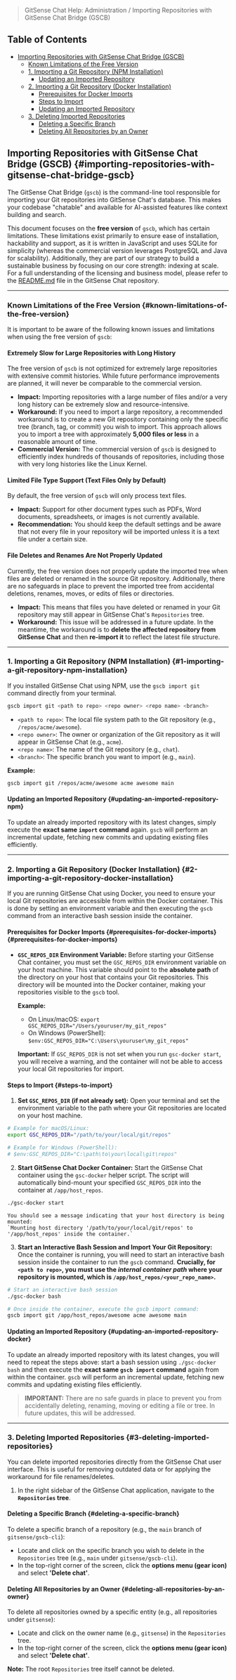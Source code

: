 <!--
Component: Importing Repositories with GitSense Chat Bridge (GSCB) Guide
Block-UUID: 01a2b3c4-d5e6-7f8a-9b0c-1d2e3f4a5b6c
Parent-UUID: bda97f9e-7fd2-4c88-ac38-07dbf99ba1f1
Version: 1.2.0
Description: Guide for importing Git repositories into GitSense Chat using the gscb tool, including limitations and management.
Language: Markdown
Created-at: 2025-08-14T16:34:36.883Z
Authors: Gemini 2.5 Flash Thinking (v1.0.0), Gemini 2.5 Flash Thinking (v1.1.0), Gemini 2.5 Flash Thinking (v1.2.0)
-->


> GitSense Chat Help: Administration / Importing Repositories with GitSense Chat Bridge (GSCB)

## Table of Contents

*   [Importing Repositories with GitSense Chat Bridge (GSCB)](#importing-repositories-with-gitsense-chat-bridge-gscb)
    *   [Known Limitations of the Free Version](#known-limitations-of-the-free-version)
    *   [1. Importing a Git Repository (NPM Installation)](#1-importing-a-git-repository-npm-installation)
        *   [Updating an Imported Repository](#updating-an-imported-repository-npm)
    *   [2. Importing a Git Repository (Docker Installation)](#2-importing-a-git-repository-docker-installation)
        *   [Prerequisites for Docker Imports](#prerequisites-for-docker-imports)
        *   [Steps to Import](#steps-to-import)
        *   [Updating an Imported Repository](#updating-an-imported-repository-docker)
    *   [3. Deleting Imported Repositories](#3-deleting-imported-repositories)
        *   [Deleting a Specific Branch](#deleting-a-specific-branch)
        *   [Deleting All Repositories by an Owner](#deleting-all-repositories-by-an-owner)

## Importing Repositories with GitSense Chat Bridge (GSCB) {#importing-repositories-with-gitsense-chat-bridge-gscb}

The GitSense Chat Bridge (`gscb`) is the command-line tool responsible for importing your Git repositories into GitSense Chat's database. This makes your codebase "chatable" and available for AI-assisted features like context building and search.

This document focuses on the **free version** of `gscb`, which has certain limitations. These limitations exist primarily to ensure ease of installation, hackability and support, as it is written in JavaScript and uses SQLite for simplicity (whereas the commercial version leverages PostgreSQL and Java for scalability). Additionally, they are part of our strategy to build a sustainable business by focusing on our core strength: indexing at scale. For a full understanding of the licensing and business model, please refer to the [README.md](https://github.com/gitsense/chat/blob/main/README.md) file in the GitSense Chat repository.
 

---

### Known Limitations of the Free Version {#known-limitations-of-the-free-version}

It is important to be aware of the following known issues and limitations when using the free version of `gscb`:

#### Extremely Slow for Large Repositories with Long History

The free version of `gscb` is not optimized for extremely large repositories with extensive commit histories. While future performance improvements are planned, it will never be comparable to the commercial version.

*   **Impact:** Importing repositories with a large number of files and/or a very long history can be extremely slow and resource-intensive.
*   **Workaround:** If you need to import a large repository, a recommended workaround is to create a new Git repository containing only the specific tree (branch, tag, or commit) you wish to import. This approach allows you to import a tree with approximately **5,000 files or less** in a reasonable amount of time.
*   **Commercial Version:** The commercial version of `gscb` is designed to efficiently index hundreds of thousands of repositories, including those with very long histories like the Linux Kernel.

#### Limited File Type Support (Text Files Only by Default)

By default, the free version of `gscb` will only process text files.

*   **Impact:** Support for other document types such as PDFs, Word documents, spreadsheets, or images is not currently available.
*   **Recommendation:** You should keep the default settings and be aware that not every file in your repository will be imported unless it is a text file under a certain size.

#### File Deletes and Renames Are Not Properly Updated

Currently, the free version does not properly update the imported tree when files are deleted or renamed in the source Git repository. Additionally, there are no safeguards in place to prevent the imported tree from accidental deletions, renames, moves, or edits of files or directories.

*   **Impact:** This means that files you have deleted or renamed in your Git repository may still appear in GitSense Chat's `Repositories` tree.
*   **Workaround:** This issue will be addressed in a future update. In the meantime, the workaround is to **delete the affected repository from GitSense Chat** and then **re-import it** to reflect the latest file structure.

---

### 1. Importing a Git Repository (NPM Installation) {#1-importing-a-git-repository-npm-installation}

If you installed GitSense Chat using NPM, use the `gscb import git` command directly from your terminal.

```bash
gscb import git <path to repo> <repo owner> <repo name> <branch>
```

*   `<path to repo>`: The local file system path to the Git repository (e.g., `/repos/acme/awesome`).
*   `<repo owner>`: The owner or organization of the Git repository as it will appear in GitSense Chat (e.g., `acme`).
*   `<repo name>`: The name of the Git repository (e.g., `chat`).
*   `<branch>`: The specific branch you want to import (e.g., `main`).

**Example:**

```bash
gscb import git /repos/acme/awesome acme awesome main
```

#### Updating an Imported Repository {#updating-an-imported-repository-npm}

To update an already imported repository with its latest changes, simply execute the **exact same `import` command** again. `gscb` will perform an incremental update, fetching new commits and updating existing files efficiently.

---

### 2. Importing a Git Repository (Docker Installation) {#2-importing-a-git-repository-docker-installation}

If you are running GitSense Chat using Docker, you need to ensure your local Git repositories are accessible from within the Docker container. This is done by setting an environment variable and then executing the `gscb` command from an interactive bash session inside the container.

#### Prerequisites for Docker Imports {#prerequisites-for-docker-imports} {#prerequisites-for-docker-imports}

*   **`GSC_REPOS_DIR` Environment Variable:** Before starting your GitSense Chat container, you must set the `GSC_REPOS_DIR` environment variable on your host machine. This variable should point to the **absolute path** of the directory on your host that contains your Git repositories. This directory will be mounted into the Docker container, making your repositories visible to the `gscb` tool.

    **Example:**
    *   On Linux/macOS: `export GSC_REPOS_DIR="/Users/youruser/my_git_repos"`
    *   On Windows (PowerShell): `$env:GSC_REPOS_DIR="C:\Users\youruser\my_git_repos"`

    **Important:** If `GSC_REPOS_DIR` is not set when you run `gsc-docker start`, you will receive a warning, and the container will not be able to access your local Git repositories for import.

#### Steps to Import {#steps-to-import}

1.  **Set `GSC_REPOS_DIR` (if not already set):**
    Open your terminal and set the environment variable to the path where your Git repositories are located on your host machine.

```bash
# Example for macOS/Linux:
export GSC_REPOS_DIR="/path/to/your/local/git/repos"

# Example for Windows (PowerShell):
# $env:GSC_REPOS_DIR="C:\path\to\your\local\git\repos"
```

2.  **Start GitSense Chat Docker Container:**
    Start the GitSense Chat container using the `gsc-docker` helper script. The script will automatically bind-mount your specified `GSC_REPOS_DIR` into the container at `/app/host_repos`.

```bash
./gsc-docker start
```
    You should see a message indicating that your host directory is being mounted:
    `Mounting host directory '/path/to/your/local/git/repos' to '/app/host_repos' inside the container.`

3.  **Start an Interactive Bash Session and Import Your Git Repository:**
    Once the container is running, you will need to start an interactive bash session inside the container to run the `gscb` command. **Crucially, for `<path to repo>`, you must use the *internal container path* where your repository is mounted, which is `/app/host_repos/<your_repo_name>`.**

```bash
# Start an interactive bash session
./gsc-docker bash

# Once inside the container, execute the gscb import command:
gscb import git /app/host_repos/awesome acme awesome main
```

#### Updating an Imported Repository {#updating-an-imported-repository-docker}

To update an already imported repository with its latest changes, you will need to repeat the steps above: start a bash session using `./gsc-docker bash` and then execute the **exact same `gscb import` command** again from within the container. `gscb` will perform an incremental update, fetching new commits and updating existing files efficiently.

> **IMPORTANT:** There are no safe guards in place to prevent you from accidentally deleting, renaming, moving or editing a file or tree. In future updates, this will be addressed.

---

### 3. Deleting Imported Repositories {#3-deleting-imported-repositories}

You can delete imported repositories directly from the GitSense Chat user interface. This is useful for removing outdated data or for applying the workaround for file renames/deletes.

1.  In the right sidebar of the GitSense Chat application, navigate to the **`Repositories` tree**.

#### Deleting a Specific Branch {#deleting-a-specific-branch}

To delete a specific branch of a repository (e.g., the `main` branch of `gitsense/gscb-cli`):

*   Locate and click on the specific branch you wish to delete in the `Repositories` tree (e.g., `main` under `gitsense/gscb-cli`).
*   In the top-right corner of the screen, click the **options menu (gear icon)** and select **'Delete chat'**.

#### Deleting All Repositories by an Owner {#deleting-all-repositories-by-an-owner}

To delete all repositories owned by a specific entity (e.g., all repositories under `gitsense`):

*   Locate and click on the owner name (e.g., `gitsense`) in the `Repositories` tree.
*   In the top-right corner of the screen, click the **options menu (gear icon)** and select **'Delete chat'**.

**Note:** The root `Repositories` tree itself cannot be deleted.
